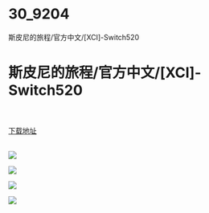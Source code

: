 # 30_9204
斯皮尼的旅程/官方中文/[XCI]-Switch520
# 斯皮尼的旅程/官方中文/[XCI]-Switch520
 <br/></br>
[下载地址](https://www.switch520.cc/article/9204 "下载地址")
<br/></br>

<p><span style="color: #ffffff;"><strong><img src="https://www.switch520.cc/muke_img/upload_art_editor_20210119-1_8aa5f6b54b0b780d8c888c5d60df1441.jpg"></strong></span></p>
<p><span style="color: #ffffff;"><strong><img src="https://www.switch520.cc/muke_img/upload_art_editor_20210119-1_dd603c59e2f551ba990647c932031689.jpg"></strong></span></p>
<p><span style="color: #ffffff;"><strong><img src="https://www.switch520.cc/muke_img/upload_art_editor_20210119-1_698ae637a890f078bbc60bc7d720010d.jpg"></strong></span></p>
<p><span style="color: #ffffff;"><strong><img src="https://www.switch520.cc/muke_img/upload_art_editor_20210119-1_c8e6f56cd16bd0de7f1cb76c214c562b.jpg">&nbsp;</strong></span></p>
<p><span style="color: #ffffff;"><strong>&nbsp;</strong></span></p>
